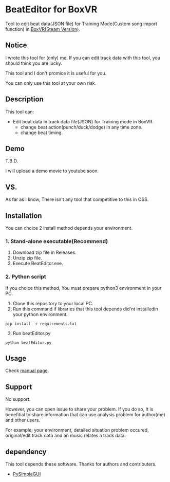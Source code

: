 # BeatEditor for BoxVR

Tool to edit beat data(JSON file) for Training Mode(Custom song import function) in [BoxVR(Steam Version)](https://store.steampowered.com/app/641960/BOXVR/).

## Notice 

I wrote this tool for (only) me. If you can edit track data with this tool, you should think you are lucky. 

This tool and I don't promice it is useful for you.

You can only use this tool at your own risk.

## Description

This tool can:

* Edit beat data in track data file(JSON) for Training mode in BoxVR.
	* change beat action(punch/duck/dodge) in any time zone.
	* change beat timing.

## Demo

T.B.D.

I will upload a demo movie to youtube soon.

## VS.

As far as I know, There isn't any tool that competitive to this in OSS.

## Installation

You can choice 2 install method depends your environment.

### 1. Stand-alone executable(Recommend)

1. Download zip file in Releases.
2. Unzip zip file.
3. Execute BeatEditor.exe.

### 2. Python script

If you choice this method, You must prepare python3 environment in your PC.

1. Clone this repository to your local PC.
2. Run this command if libraries that this tool depends did'nt installedin your python environment.
```
pip install -r requirements.txt
```
3. Run beatEditor.py
```
python beatEditor.py
```

## Usage

Check [manual page](doc/manual.md).

## Support 

No support.

However, you can open issue to share your problem. If you do so, It is benefitial to share information that can use analysis problem for author(me) and other users.

For example, your environment, detailed situation problem occured, original/edit track data and an music relates a track data.

## dependency

This tool depends these software. Thanks for authors and contributers.

* [PySimpleGUI](https://github.com/PySimpleGUI/PySimpleGUI)
